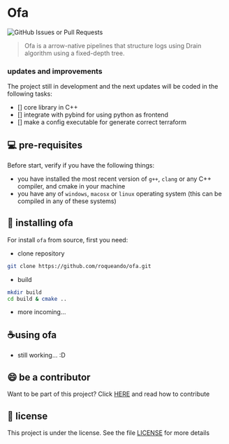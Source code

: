 # Ofa

![GitHub Issues or Pull Requests](https://img.shields.io/github/issues-pr/roqueando/ofa)

> Ofa is a arrow-native pipelines that structure logs using Drain algorithm using a fixed-depth tree.

### updates and improvements

The project still in development and the next updates will be coded in the following tasks:
- [] core library in C++
- [] integrate with pybind for using python as frontend
- [] make a config executable for generate correct terraform

## 💻 pre-requisites

Before start, verify if you have the following things:

- you have installed the most recent version of `g++`, `clang` or any C++ compiler, and cmake in your machine
- you have any of `windows`, `macosx` or `linux` operating system (this can be compiled in any of these systems)

## 🚀 installing ofa

For install `ofa` from source, first you need:

- clone repository
```sh
git clone https://github.com/roqueando/ofa.git
```

- build
```sh
mkdir build
cd build & cmake ..
```

- more incoming...

## ☕using ofa 

- still working... :D

## 😄 be a contributor 

Want to be part of this project? Click [HERE](CONTRIBUTING.md) and read how to contribute

## 📝 license

This project is under the license. See the file [LICENSE](LICENSE.md) for more details
